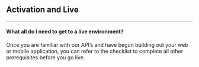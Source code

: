 ## Activation and Live
----------

#### What all do I need to get to a live environment?
Once you are familiar with our API’s and have begun building out your web or mobile application, you can refer to the checklist to complete all other prerequisites before you go live.
